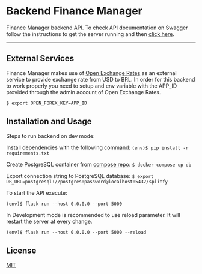 # Backend Finance Manager

Finance Manager backend API. To check API documentation on Swagger follow the instructions to get the server running and then [click here](http://127.0.0.1:5000/openapi/swagger#/).

---
## External Services

Finance Manager makes use of [Open Exchange Rates](https://openexchangerates.org/) as an external service to provide exchange rate from USD to BRL. In order for this backend to work properly you need to setup and env variable with the APP_ID provided through the admin account of Open Exchange Rates. 

```
$ export OPEN_FOREX_KEY=APP_ID
```

## Installation and Usage
Steps to run backend on dev mode:

Install dependencies with the following command:
```(env)$ pip install -r requirements.txt```

Create PostgreSQL container from [compose repo](https://github.com/fernandosjp/puc-rio-compose):
```$ docker-compose up db```

Export connection string to PostgreSQL database:
```$ export DB_URL=postgresql://postgres:password@localhost:5432/splitfy```

To start the API execute:
```
(env)$ flask run --host 0.0.0.0 --port 5000
```

In Development mode is recommended to use reload parameter. It will restart the server at every change. 
```
(env)$ flask run --host 0.0.0.0 --port 5000 --reload
```

## License

[MIT](https://choosealicense.com/licenses/mit/)